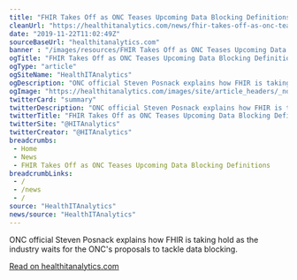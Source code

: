 ```yaml
--- 
title: "FHIR Takes Off as ONC Teases Upcoming Data Blocking Definitions"
cleanUrl: "https://healthitanalytics.com/news/fhir-takes-off-as-onc-teases-upcoming-data-blocking-definitions"
date: "2019-11-22T11:02:49Z"
sourceBaseUrl: "healthitanalytics.com"
banner : "/images/resources/FHIR Takes Off as ONC Teases Upcoming Data Blocking Definitions.png"
ogTitle: "FHIR Takes Off as ONC Teases Upcoming Data Blocking Definitions"
ogType: "article"
ogSiteName: "HealthITAnalytics"
ogDescription: "ONC official Steven Posnack explains how FHIR is taking hold as the industry waits for the ONC's proposals to tackle data blocking."
ogImage: "https://healthitanalytics.com/images/site/article_headers/_normal/ThinkstockPhotos-200471249-001.jpg"
twitterCard: "summary"
twitterDescription: "ONC official Steven Posnack explains how FHIR is taking hold as the industry waits for the ONC's proposals to tackle data blocking."
twitterTitle: "FHIR Takes Off as ONC Teases Upcoming Data Blocking Definitions"
twitterSite: "@HITAnalytics"
twitterCreator: "@HITAnalytics"
breadcrumbs:
 - Home
 - News
 - FHIR Takes Off as ONC Teases Upcoming Data Blocking Definitions
breadcrumbLinks:
 - / 
 - /news
 - / 
source: "HealthITAnalytics"
news/source: "HealthITAnalytics"
---
```

ONC official Steven Posnack explains how FHIR is taking hold as the industry waits for the ONC's proposals to tackle data blocking.  
  
[Read on healthitanalytics.com](https://healthitanalytics.com/news/fhir-takes-off-as-onc-teases-upcoming-data-blocking-definitions)

